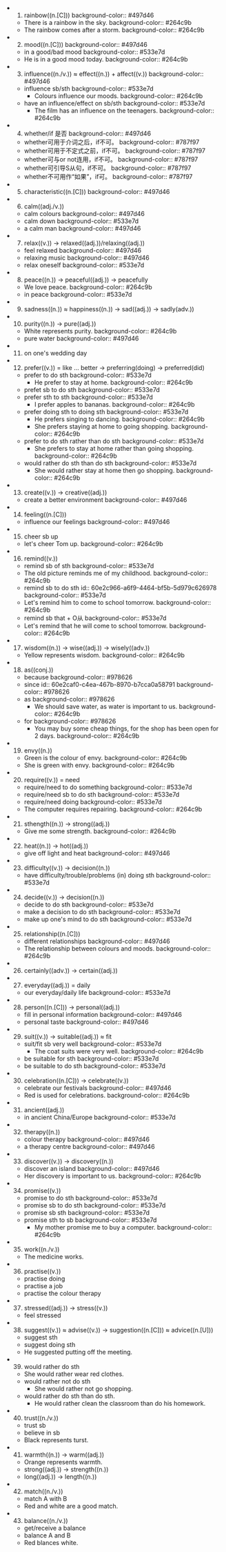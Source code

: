 -
  1. rainbow((n.[C]))
  background-color:: #497d46
	- There is a rainbow in the sky.
	  background-color:: #264c9b
	- The rainbow comes after a storm.
	  background-color:: #264c9b
-
  2. mood((n.[C]))
  background-color:: #497d46
	- in a good/bad mood
	  background-color:: #533e7d
	- He is in a good mood today.
	  background-color:: #264c9b
-
  3. influence((n./v.)) ≈ effect((n.)) + affect((v.))
  background-color:: #497d46
	- influence sb/sth
	  background-color:: #533e7d
		- Colours influence our moods.
		  background-color:: #264c9b
	- have an influence/effect on sb/sth
	  background-color:: #533e7d
		- The film has an influence on the teenagers.
		  background-color:: #264c9b
-
  4. whether/if 是否
  background-color:: #497d46
	- whether可用于介词之后，if不可。
	  background-color:: #787f97
	- whether可用于不定式之前，if不可。
	  background-color:: #787f97
	- whether可与or not连用，if不可。
	  background-color:: #787f97
	- whether可引导S从句，if不可。
	  background-color:: #787f97
	- whether不可用作“如果”，if可。
	  background-color:: #787f97
-
  5. characteristic((n.[C]))
  background-color:: #497d46
-
  6. calm((adj./v.))
	- calm colours
	  background-color:: #497d46
	- calm down
	  background-color:: #533e7d
	- a calm man
	  background-color:: #497d46
-
  7. relax((v.)) -> relaxed((adj.))/relaxing((adj.))
	- feel relaxed
	  background-color:: #497d46
	- relaxing music
	  background-color:: #497d46
	- relax oneself
	  background-color:: #533e7d
-
  8. peace((n.)) -> peaceful((adj.)) -> peacefully
	- We love peace.
	  background-color:: #264c9b
	- in peace
	  background-color:: #533e7d
-
  9. sadness((n.)) ≈ happiness((n.)) -> sad((adj.)) -> sadly(adv.))
-
  10. purity((n.)) -> pure((adj.))
	- White represents purity.
	  background-color:: #264c9b
	- pure water
	  background-color:: #497d46
-
  11. on one's wedding day
-
  12. prefer((v.)) = like ... better -> preferring(doing) -> preferred(did)
	- prefer to do sth
	  background-color:: #533e7d
		- He prefer to stay at home.
		  background-color:: #264c9b
	- prefet sb to do sth
	  background-color:: #533e7d
	- prefer sth to sth
	  background-color:: #533e7d
		- I prefer apples to bananas.
		  background-color:: #264c9b
	- prefer doing sth to doing sth
	  background-color:: #533e7d
		- He prefers singing to dancing.
		  background-color:: #264c9b
		- She prefers staying at home to going shopping.
		  background-color:: #264c9b
	- prefer to do sth rather than do sth
	  background-color:: #533e7d
		- She prefers to stay at home rather than going shopping.
		  background-color:: #264c9b
	- would rather do sth than do sth
	  background-color:: #533e7d
		- She would rather stay at home then go shopping.
		  background-color:: #264c9b
-
  13.  create((v.)) -> creative((adj.))
	- create a better environment
	  background-color:: #497d46
-
  14. feeling((n.[C]))
	- influence our feelings
	  background-color:: #497d46
-
  15. cheer sb up
	- let's cheer Tom up.
	  background-color:: #264c9b
-
  16. remind((v.))
	- remind sb of sth
	  background-color:: #533e7d
	- The old picture reminds me of my childhood.
	  background-color:: #264c9b
	- remind sb to do sth
	  id:: 60e2c966-a6f9-4464-bf5b-5d979c626978
	  background-color:: #533e7d
	- Let's remind him to come to school tomorrow.
	  background-color:: #264c9b
	- remind sb that + O从
	  background-color:: #533e7d
	- Let's remind that he will come to school tomorrow.
	  background-color:: #264c9b
-
  17. wisdom((n.)) -> wise((adj.)) -> wisely((adv.))
	- Yellow represents wisdom.
	  background-color:: #264c9b
-
  18. as((conj.))
	- because
	  background-color:: #978626
	- since
	  id:: 60e2caf0-c4ea-467b-8970-b7cca0a58791
	  background-color:: #978626
	- as
	  background-color:: #978626
		- We should save water, as water is important to us.
		  background-color:: #264c9b
	- for
	  background-color:: #978626
		- You may buy some cheap things, for the shop has been open for 2 days.
		  background-color:: #264c9b
-
  19. envy((n.))
	- Green is the colour of envy.
	  background-color:: #264c9b
	- She is green with envy.
	  background-color:: #264c9b
-
  20. require((v.)) = need
	- require/need to do something
	  background-color:: #533e7d
	- require/need sb to do sth
	  background-color:: #533e7d
	- require/need doing
	  background-color:: #533e7d
	- The computer requires repairing.
	  background-color:: #264c9b
-
  21. sthength((n.)) -> strong((adj.))
	- Give me some strength.
	  background-color:: #264c9b
-
  22. heat((n.)) -> hot((adj.))
	- give off light and heat
	  background-color:: #497d46
-
  23. difficulty((v.)) -> decision((n.))
	- have difficulty/trouble/problems (in) doing sth
	  background-color:: #533e7d
-
  24. decide((v.)) -> decision((n.))
	- decide to do sth
	  background-color:: #533e7d
	- make a decision to do sth
	  background-color:: #533e7d
	- make up one's mind to do sth
	  background-color:: #533e7d
-
  25. relationship((n.[C]))
	- different relationships
	  background-color:: #497d46
	- The relationship between colours and moods.
	  background-color:: #264c9b
-
  26. certainly((adv.)) -> certain((adj.))
-
  27. everyday((adj.)) = daily
	- our everyday/daily life
	  background-color:: #533e7d
-
  28. person((n.[C])) -> personal((adj.))
	- fill in personal information
	  background-color:: #497d46
	- personal taste
	  background-color:: #497d46
-
  29. suit((v.)) -> suitable((adj.)) ≈ fit
	- suit/fit sb very well
	  background-color:: #533e7d
		- The coat suits were very well.
		  background-color:: #264c9b
	- be suitable for sth
	  background-color:: #533e7d
	- be suitable to do sth
	  background-color:: #533e7d
-
  30. celebration((n.[C])) -> celebrate((v.))
	- celebrate our festivals
	  background-color:: #497d46
	- Red is used for celebrations.
	  background-color:: #264c9b
-
  31. ancient((adj.))
	- in ancient China/Europe
	  background-color:: #533e7d
-
  32. therapy((n.))
	- colour therapy
	  background-color:: #497d46
	- a therapy centre
	  background-color:: #497d46
-
  33. discover((v.)) -> discovery((n.))
	- discover an island
	  background-color:: #497d46
	- Her discovery is important to us.
	  background-color:: #264c9b
-
  34. promise((v.))
	- promise to do sth
	  background-color:: #533e7d
	- promise sb to do sth 
	  background-color:: #533e7d
	- promise sb sth
	  background-color:: #533e7d
	- promise sth to sb
	  background-color:: #533e7d
		- My mother promise me to buy a computer.
		  background-color:: #264c9b
-
  35. work((n./v.))
	- The medicine works.
-
  36. practise((v.))
	- practise doing
	- practise a job
	- practise the colour therapy
-
  37. stressed((adj.)) -> stress((v.))
	- feel stressed
-
  38. suggest((v.)) ≈ advise((v.)) -> suggestion((n.[C])) ≈ advice((n.[U]))
	- suggest sth
	- suggest doing sth
	- He suggested putting off the meeting.
-
  39. would rather do sth
	- She would rather wear red clothes.
	- would rather not do sth
		- She would rather not go shopping.
	- would rather do sth than do sth.
		- He would rather clean the classroom than do his homework.
-
  40. trust((n./v.))
	- trust sb
	- believe in sb
	- Black represents turst.
-
  41. warmth((n.)) -> warm((adj.))
	- Orange represents warmth.
	- strong((adj.)) -> strength((n.))
	- long((adj.)) -> length((n.))
-
  42. match((n./v.))
	- match A with B
	- Red and white are a good match.
-
  43. balance((n./v.))
	- get/receive a balance
	- balance A and B
	- Red blances white.
